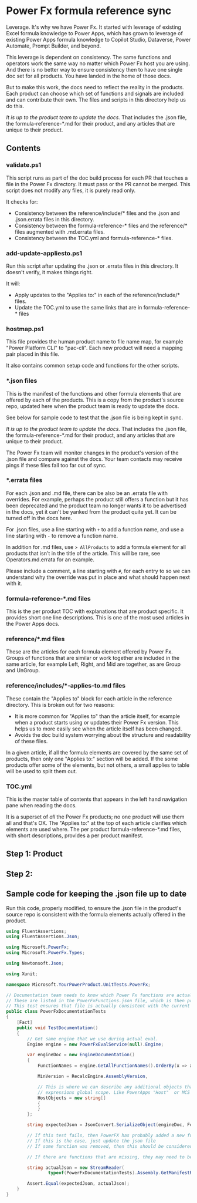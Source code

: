# Power Fx formula reference sync

Leverage. It's why we have Power Fx. It started with leverage of existing Excel formula knowledge to Power Apps, which has grown to leverage of existing Power Apps formula knowledge to Copilot Studio, Dataverse, Power Automate, Prompt Builder, and beyond.

This leverage is dependent on consistency. The same functions and operators work the same way no matter which Power Fx host you are using. And there is no better way to ensure consistency then to have one single doc set for all products. You have landed in the home of those docs.

But to make this work, the docs need to reflect the reality in the products. Each product can choose which set of functions and signals are included and can contribute their own. The files and scripts in this directory help us do this.

*It is up to the product team to update the docs.* That includes the .json file, the formula-reference-*.md for their product, and any articles that are unique to their product.

## Contents

### validate.ps1

This script runs as part of the doc build process for each PR that touches a file in the Power Fx directory. It must pass or the PR cannot be merged. This script does not modify any files, it is purely read only.

It checks for:
- Consistency between the reference/include/* files and the .json and .json.errata files in this directory.
- Consistency between the formula-reference-* files and the reference/* files augmented with .md.errata files.
- Consistency between the TOC.yml and formula-reference-* files.

### add-update-appliesto.ps1

Run this script after updating the .json or .errata files in this directory. It doesn't verify, it makes things right.

It will:
- Apply updates to the "Applies to:" in each of the reference/include/* files.
- Update the TOC.yml to use the same links that are in formula-reference-* files

### hostmap.ps1

This file provides the human product name to file name map, for example "Power Platform CLI" to "pac-cli". Each new product will need a mapping pair placed in this file.

It also contains common setup code and functions for the other scripts.

### *.json files

This is the manifest of the functions and other formula elements that are offered by each of the products. This is a copy from the product's source repo, updated here when the product team is ready to update the docs.

See below for sample code to test that the .json file is being kept in sync.

*It is up to the product team to update the docs.* That includes the .json file, the formula-reference-*.md for their product, and any articles that are unique to their product.

The Power Fx team will monitor changes in the product's version of the .json file and compare against the docs. Your team contacts may receive pings if these files fall too far out of sync. 

### *.errata files

For each .json and .md file, there can be also be an .errata file with overrides. For example, perhaps the product still offers a function but it has been deprecated and the product team no longer wants it to be advertised in the docs, yet it can't be yanked from the product quite yet. It can be turned off in the docs here.

For .json files, use a line starting with `+` to add a function name, and use a line starting with `-` to remove a function name.

In addition for .md files, use `> AllProducts` to add a formula element for all products that isn't in the title of the article. This will be rare, see Operators.md.errata for an example.

Please include a comment, a line starting with `#`, for each entry to so we can understand why the override was put in place and what should happen next with it.

### formula-reference-*.md files

This is the per product TOC with explanations that are product specific. It provides short one line descriptions. This is one of the most used articles in the Power Apps docs.

### reference/*.md files

These are the articles for each formula element offered by Power Fx. Groups of functions that are similar or work together are included in the same article, for example Left, Right, and Mid are together, as are Group and UnGroup.

### reference/includes/*-applies-to.md files

These contain the "Applies to" block for each article in the reference directory. This is broken out for two reasons:
- It is more common for "Applies to" than the article itself, for example when a product starts using or updates their Power Fx version. This helps us to more easily see when the article itself has been changed.
- Avoids the doc build system worrying about the structure and readability of these files.

In a given article, if all the formula elements are covered by the same set of products, then only one "Applies to:" section will be added. If the some products offer some of the elements, but not others, a small applies to table will be used to split them out.

### TOC.yml

This is the master table of contents that appears in the left hand navigation pane when reading the docs. 

It is a superset of *all* the Power Fx products; no one product will use them all and that's OK. The "Applies to:" at the top of each article clarifies which elements are used where. The per product formula-reference-*.md files, with short descriptions, provides a per product manifest.

## Step 1: Product 

## Step 2: 

## Sample code for keeping the .json file up to date

Run this code, properly modified, to ensure the .json file in the product's source repo is consistent with the formula elements actually offered in the product.

```csharp
using FluentAssertions;
using FluentAssertions.Json;

using Microsoft.PowerFx;
using Microsoft.PowerFx.Types;

using Newtonsoft.Json;

using Xunit;

namespace Microsoft.YourPowerProduct.UnitTests.PowerFx;

// Documentation team needs to know which Power Fx functions are actually supported.
// These are listed in the PowerFxFunctions.json file, which is then provided to docs team.
// This test ensures that file is actually consistent with the current implementation. 
public class PowerFxDocumentationTests
{
    [Fact]
    public void TestDocumentation()
    {
        // Get same engine that we use during actual eval. 
        Engine engine = new PowerFxEvalService(null).Engine;

        var engineDoc = new EngineDocumentation()
        {
            FunctionNames = engine.GetAllFunctionNames().OrderBy(x => x).ToArray(),

            MinVersion = RecalcEngine.AssemblyVersion,

            // This is where we can describe any additional objects that your project may inject into
            // expressions global scope. Like PowerApps "Host"  or MCS's "Env". 
            HostObjects = new string[]
            {                    
            }
        };

        string expectedJson = JsonConvert.SerializeObject(engineDoc, Formatting.Indented);

        // If this test fails, then PowerFX has probably added a new function
        // If this is the case, just update the json file
        // If some function was removed, then this should be considered as breaking changes and we should reach out to Power Fx folks.

        // If there are functions that are missing, they may need to be enabled on the configuration. Reach out to Power Fx folks for how to do that. 

        string actualJson = new StreamReader(
                typeof(PowerFxDocumentationTests).Assembly.GetManifestResourceStream("Microsoft.YourPowerProduct.UnitTests.PowerFx.PowerFxFunctions.json")).ReadToEnd().Trim();

        Assert.Equal(expectedJson, actualJson);
    }
}
```
